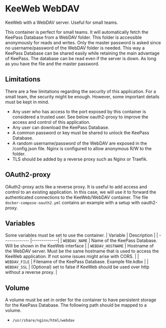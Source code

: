 # KeeWeb WebDAV
KeeWeb with a WebDAV server. Useful for small teams.

This container is perfect for small teams. It will automatically fetch the KeePass Database from a WebDAV folder. This folder is accessible anonymously for reads and writes. Only the master password is asked since no username/password of the WebDAV folder is needed. This way a KeePass Database can be shared easily while retaining the main advantage of KeePass. The database can be read even if the server is down. As long as you have the file and the master password.
## Limitations
There are a few limitations regarding the security of this application. For a small team, the security might be enough. However, some important details must be kept in mind.

- Any user who has access to the port exposed by this container is considered a trusted user. See below oauth2-proxy to improve the access and control of this application.
- Any user can download the KeePass Database.
- A common password or key must be shared to unlock the KeePass Database.
- A random username/password of the WebDAV are exposed in the /config.json file. Nginx is configured to allow anonymous R/W to the folder.
- TLS should be added by a reverse proxy such as Nginx or Traefik.

## OAuth2-proxy
OAuth2-proxy acts like a reverse proxy. It is useful to add access and control to an existing application. In this case, we will use it to forward the authenticated connections to the KeeWeb/WebDAV container. The file `docker-compose-oauth2.yml` contains an example with a setup with oauth2-proxy.

## Variables
Some variables must be set to use the container.
| Variable        | Description           |
| ------------- |-------------|
| `WEBDAV_NAME` | Name of the KeePass Database. Will be shown in the KeeWeb interface |
| `WEBDAV_HOSTNAME` | Hostname of the WebDAV server. Must be the same hostname that is used to access the KeeWeb application. If not some issues might arise with CORS.  |
| `WEBDAV_FILE` | Filename of the KeePass Database. Example file.kdbx |
| `WEBDAV_SSL` | (Optional) set to false if KeeWeb should be used over http without a reverse proxy. |


## Volume
A volume must be set in order for the container to have persistent storage for the KeePass Database. The following path should be mapped to a volume. 

- `/usr/share/nginx/html/webdav`